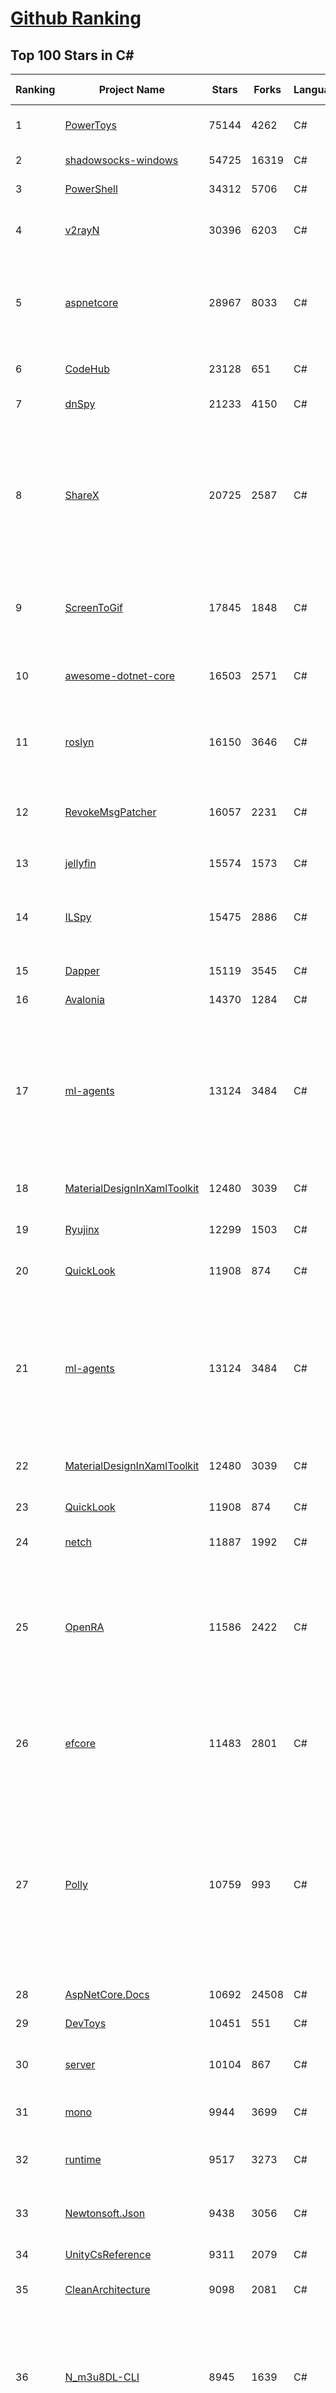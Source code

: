 [Github Ranking](../README.md)
==========

## Top 100 Stars in C\#

| Ranking | Project Name | Stars | Forks | Language | Open Issues | Description | Last Commit |
| ------- | ------------ | ----- | ----- | -------- | ----------- | ----------- | ----------- |
| 1 | [PowerToys](https://github.com/microsoft/PowerToys) | 75144 | 4262 | C# | 2833 | Windows system utilities to maximize productivity | 2022-07-18T11:44:09Z |
| 2 | [shadowsocks-windows](https://github.com/shadowsocks/shadowsocks-windows) | 54725 | 16319 | C# | 96 | A C# port of shadowsocks | 2022-06-14T05:39:47Z |
| 3 | [PowerShell](https://github.com/PowerShell/PowerShell) | 34312 | 5706 | C# | 3188 | PowerShell for every system! | 2022-07-18T07:12:48Z |
| 4 | [v2rayN](https://github.com/2dust/v2rayN) | 30396 | 6203 | C# | 42 | A V2Ray client for Windows, support Xray core and v2fly core | 2022-07-09T09:04:28Z |
| 5 | [aspnetcore](https://github.com/dotnet/aspnetcore) | 28967 | 8033 | C# | 2344 | ASP.NET Core is a cross-platform .NET framework for building modern cloud-based web applications on Windows, Mac, or Linux. | 2022-07-18T11:57:59Z |
| 6 | [CodeHub](https://github.com/CodeHubApp/CodeHub) | 23128 | 651 | C# | 234 | CodeHub is an iOS application written using Xamarin | 2022-06-22T16:14:05Z |
| 7 | [dnSpy](https://github.com/dnSpy/dnSpy) | 21233 | 4150 | C# | 0 | .NET debugger and assembly editor | 2020-12-20T23:55:15Z |
| 8 | [ShareX](https://github.com/ShareX/ShareX) | 20725 | 2587 | C# | 353 | ShareX is a free and open source program that lets you capture or record any area of your screen and share it with a single press of a key. It also allows uploading images, text or other types of files to many supported destinations you can choose from. | 2022-07-15T13:52:07Z |
| 9 | [ScreenToGif](https://github.com/NickeManarin/ScreenToGif) | 17845 | 1848 | C# | 185 | 🎬 ScreenToGif allows you to record a selected area of your screen, edit and save it as a gif or video. | 2022-07-10T22:13:19Z |
| 10 | [awesome-dotnet-core](https://github.com/thangchung/awesome-dotnet-core) | 16503 | 2571 | C# | 20 | :honeybee: A collection of awesome .NET core libraries, tools, frameworks and software | 2022-07-04T04:32:37Z |
| 11 | [roslyn](https://github.com/dotnet/roslyn) | 16150 | 3646 | C# | 8868 | The Roslyn .NET compiler provides C# and Visual Basic languages with rich code analysis APIs. | 2022-07-18T11:37:03Z |
| 12 | [RevokeMsgPatcher](https://github.com/huiyadanli/RevokeMsgPatcher) | 16057 | 2231 | C# | 18 | :trollface: A hex editor for WeChat/QQ/TIM - PC版微信/QQ/TIM防撤回补丁（我已经看到了，撤回也没用了） | 2022-07-16T10:27:35Z |
| 13 | [jellyfin](https://github.com/jellyfin/jellyfin) | 15574 | 1573 | C# | 715 | The Free Software Media System | 2022-07-17T21:52:49Z |
| 14 | [ILSpy](https://github.com/icsharpcode/ILSpy) | 15475 | 2886 | C# | 170 | .NET Decompiler with support for PDB generation, ReadyToRun, Metadata (&more) - cross-platform! | 2022-07-18T09:42:16Z |
| 15 | [Dapper](https://github.com/DapperLib/Dapper) | 15119 | 3545 | C# | 317 | Dapper - a simple object mapper for .Net | 2022-07-10T12:35:00Z |
| 16 | [Avalonia](https://github.com/AvaloniaUI/Avalonia) | 14370 | 1284 | C# | 1164 | A cross-platform UI framework for .NET | 2022-07-18T10:57:00Z |
| 17 | [ml-agents](https://github.com/Unity-Technologies/ml-agents) | 13124 | 3484 | C# | 129 | The Unity Machine Learning Agents Toolkit (ML-Agents) is an open-source project that enables games and simulations to serve as environments for training intelligent agents using deep reinforcement learning and imitation learning. | 2022-06-20T15:14:01Z |
| 18 | [MaterialDesignInXamlToolkit](https://github.com/MaterialDesignInXAML/MaterialDesignInXamlToolkit) | 12480 | 3039 | C# | 183 | Google's Material Design in XAML & WPF, for C# & VB.Net.  | 2022-07-17T03:33:34Z |
| 19 | [Ryujinx](https://github.com/Ryujinx/Ryujinx) | 12299 | 1503 | C# | 345 | Experimental Nintendo Switch Emulator written in C# | 2022-07-17T23:55:59Z |
| 20 | [QuickLook](https://github.com/QL-Win/QuickLook) | 11908 | 874 | C# | 332 | Bring macOS “Quick Look” feature to Windows | 2022-06-14T20:14:53Z |
| 21 | [ml-agents](https://github.com/Unity-Technologies/ml-agents) | 13124 | 3484 | C# | 129 | The Unity Machine Learning Agents Toolkit (ML-Agents) is an open-source project that enables games and simulations to serve as environments for training intelligent agents using deep reinforcement learning and imitation learning. | 2022-06-20T15:14:01Z |
| 22 | [MaterialDesignInXamlToolkit](https://github.com/MaterialDesignInXAML/MaterialDesignInXamlToolkit) | 12480 | 3039 | C# | 183 | Google's Material Design in XAML & WPF, for C# & VB.Net.  | 2022-07-17T03:33:34Z |
| 23 | [QuickLook](https://github.com/QL-Win/QuickLook) | 11908 | 874 | C# | 332 | Bring macOS “Quick Look” feature to Windows | 2022-06-14T20:14:53Z |
| 24 | [netch](https://github.com/netchx/netch) | 11887 | 1992 | C# | 34 | A simple proxy client | 2022-07-11T17:47:44Z |
| 25 | [OpenRA](https://github.com/OpenRA/OpenRA) | 11586 | 2422 | C# | 1446 | Open Source real-time strategy game engine for early Westwood games such as Command & Conquer: Red Alert written in C# using SDL and OpenGL. Runs on Windows, Linux, *BSD and Mac OS X. | 2022-07-18T11:04:50Z |
| 26 | [efcore](https://github.com/dotnet/efcore) | 11483 | 2801 | C# | 1609 | EF Core is a modern object-database mapper for .NET. It supports LINQ queries, change tracking, updates, and schema migrations. | 2022-07-17T07:35:32Z |
| 27 | [Polly](https://github.com/App-vNext/Polly) | 10759 | 993 | C# | 78 | Polly is a .NET resilience and transient-fault-handling library that allows developers to express policies such as Retry, Circuit Breaker, Timeout, Bulkhead Isolation, and Fallback in a fluent and thread-safe manner. From version 6.0.1, Polly targets .NET Standard 1.1 and 2.0+. | 2022-07-16T05:17:27Z |
| 28 | [AspNetCore.Docs](https://github.com/dotnet/AspNetCore.Docs) | 10692 | 24508 | C# | 516 | Documentation for ASP.NET Core | 2022-07-17T22:41:43Z |
| 29 | [DevToys](https://github.com/veler/DevToys) | 10451 | 551 | C# | 150 | A Swiss Army knife for developers. | 2022-07-18T05:24:14Z |
| 30 | [server](https://github.com/bitwarden/server) | 10104 | 867 | C# | 21 | The core infrastructure backend (API, database, Docker, etc). | 2022-07-18T07:48:41Z |
| 31 | [mono](https://github.com/mono/mono) | 9944 | 3699 | C# | 2072 | Mono open source ECMA CLI, C# and .NET implementation. | 2022-07-15T14:57:29Z |
| 32 | [runtime](https://github.com/dotnet/runtime) | 9517 | 3273 | C# | 7817 | .NET is a cross-platform runtime for cloud, mobile, desktop, and IoT apps. | 2022-07-18T11:56:42Z |
| 33 | [Newtonsoft.Json](https://github.com/JamesNK/Newtonsoft.Json) | 9438 | 3056 | C# | 576 | Json.NET is a popular high-performance JSON framework for .NET | 2022-06-28T22:51:52Z |
| 34 | [UnityCsReference](https://github.com/Unity-Technologies/UnityCsReference) | 9311 | 2079 | C# | 0 | Unity C# reference source code. | 2022-07-14T14:43:47Z |
| 35 | [CleanArchitecture](https://github.com/jasontaylordev/CleanArchitecture) | 9098 | 2081 | C# | 4 | Clean Architecture Solution Template for .NET 6 | 2022-06-30T20:44:38Z |
| 36 | [N_m3u8DL-CLI](https://github.com/nilaoda/N_m3u8DL-CLI) | 8945 | 1639 | C# | 200 | [.NET] m3u8 downloader 开源的命令行m3u8/HLS/dash下载器，支持普通AES-128-CBC解密，多线程，自定义请求头等. 支持简体中文,繁体中文和英文. English Supported. | 2022-07-14T12:08:45Z |
| 37 | [SteamTools](https://github.com/BeyondDimension/SteamTools) | 8903 | 576 | C# | 250 | 🛠「Watt Toolkit」是一个开源跨平台的多功能 Steam 工具箱。 | 2022-07-17T23:17:51Z |
| 38 | [basic-computer-games](https://github.com/coding-horror/basic-computer-games) | 8878 | 1152 | C# | 10 | An updated version of the classic "Basic Computer Games" book, with well-written examples in a variety of common MEMORY SAFE, SCRIPTING programming languages. See https://coding-horror.github.io/basic-computer-games/ | 2022-07-17T12:18:32Z |
| 39 | [AutoMapper](https://github.com/AutoMapper/AutoMapper) | 8840 | 1675 | C# | 0 | A convention-based object-object mapper in .NET.  | 2022-07-17T08:48:05Z |
| 40 | [IdentityServer4](https://github.com/IdentityServer/IdentityServer4) | 8758 | 3579 | C# | 34 | OpenID Connect and OAuth 2.0 Framework for ASP.NET Core | 2022-06-14T01:29:41Z |
| 41 | [SignalR](https://github.com/SignalR/SignalR) | 8687 | 2283 | C# | 35 | Incredibly simple real-time web for .NET | 2022-06-13T16:41:32Z |
| 42 | [AssetStudio](https://github.com/Perfare/AssetStudio) | 8699 | 1644 | C# | 109 | AssetStudio is a tool for exploring, extracting and exporting assets and assetbundles. | 2022-06-24T20:57:47Z |
| 43 | [RestSharp](https://github.com/restsharp/RestSharp) | 8507 | 2238 | C# | 40 | Simple REST and HTTP API Client for .NET | 2022-07-17T22:07:26Z |
| 44 | [choco](https://github.com/chocolatey/choco) | 8381 | 834 | C# | 759 | Chocolatey - the package manager for Windows | 2022-07-15T21:26:24Z |
| 45 | [FluentTerminal](https://github.com/felixse/FluentTerminal) | 8347 | 419 | C# | 236 | A Terminal Emulator based on UWP and web technologies. | 2022-07-06T18:40:06Z |
| 46 | [MahApps.Metro](https://github.com/MahApps/MahApps.Metro) | 8346 | 2415 | C# | 64 | A framework that allows developers to cobble together a better UI for their own WPF applications with minimal effort. | 2022-07-15T22:25:32Z |
| 47 | [abp](https://github.com/abpframework/abp) | 8322 | 2613 | C# | 614 | Open Source Web Application Framework for ASP.NET Core | 2022-07-18T10:34:17Z |
| 48 | [ArchiSteamFarm](https://github.com/JustArchiNET/ArchiSteamFarm) | 8315 | 921 | C# | 1 | C# application with primary purpose of farming Steam cards from multiple accounts simultaneously. | 2022-07-18T02:43:40Z |
| 49 | [MediatR](https://github.com/jbogard/MediatR) | 8196 | 972 | C# | 73 | Simple, unambitious mediator implementation in .NET | 2022-06-16T06:36:37Z |
| 50 | [machinelearning](https://github.com/dotnet/machinelearning) | 8012 | 1757 | C# | 663 | ML.NET is an open source and cross-platform machine learning framework for .NET. | 2022-07-15T18:50:04Z |
| 51 | [lively](https://github.com/rocksdanister/lively) | 7899 | 666 | C# | 174 | Free and open-source software that allows users to set animated desktop wallpapers and screensavers. | 2022-07-17T13:47:20Z |
| 52 | [CMWTAT_Digital_Edition](https://github.com/TGSAN/CMWTAT_Digital_Edition) | 7930 | 1298 | C# | 6 | CloudMoe Windows 10 Activation Toolkit get digital license, the best open source Win 10 activator in GitHub. GitHub 上最棒的开源 Win10 数字权利（数字许可证）激活工具！ | 2022-06-22T17:59:11Z |
| 53 | [eShopOnWeb](https://github.com/dotnet-architecture/eShopOnWeb) | 7752 | 3857 | C# | 4 | Sample ASP.NET Core 6.0 reference application, powered by Microsoft, demonstrating a layered application architecture with monolithic deployment model. Download the eBook PDF from docs folder. | 2022-07-12T14:20:26Z |
| 54 | [Jackett](https://github.com/Jackett/Jackett) | 7687 | 945 | C# | 248 | API Support for your favorite torrent trackers | 2022-07-18T06:02:09Z |
| 55 | [duplicati](https://github.com/duplicati/duplicati) | 7638 | 752 | C# | 841 | Store securely encrypted backups in the cloud! | 2022-07-09T16:59:08Z |
| 56 | [Locale-Emulator](https://github.com/xupefei/Locale-Emulator) | 7658 | 676 | C# | 0 | Yet Another System Region and Language Simulator | 2022-04-15T09:55:46Z |
| 57 | [Hangfire](https://github.com/HangfireIO/Hangfire) | 7613 | 1536 | C# | 651 | An easy way to perform background job processing in your .NET and .NET Core applications. No Windows Service or separate process required | 2022-07-09T22:17:48Z |
| 58 | [FastGithub](https://github.com/dotnetcore/FastGithub) | 7631 | 1034 | C# | 52 | github加速神器，解决github打不开、用户头像无法加载、releases无法上传下载、git-clone、git-pull、git-push失败等问题 | 2022-06-20T09:08:14Z |
| 59 | [Sonarr](https://github.com/Sonarr/Sonarr) | 7507 | 1052 | C# | 142 | Smart PVR for newsgroup and bittorrent users. | 2022-07-16T23:21:19Z |
| 60 | [WeiXinMPSDK](https://github.com/JeffreySu/WeiXinMPSDK) | 7409 | 4210 | C# | 172 | 微信全平台 SDK Senparc.Weixin for C#，支持 .NET Framework 及 .NET Core、.NET 6.0。已支持微信公众号、小程序、小游戏、企业号、企业微信、开放平台、微信支付、JSSDK、微信周边等全平台。 WeChat SDK for C#. | 2022-07-15T01:55:02Z |
| 61 | [nopCommerce](https://github.com/nopSolutions/nopCommerce) | 7339 | 4174 | C# | 153 | ASP.NET Core eCommerce software. nopCommerce is a free and open-source shopping cart. | 2022-07-15T09:16:50Z |
| 62 | [Captura](https://github.com/MathewSachin/Captura) | 7360 | 1452 | C# | 109 | Capture Screen, Audio, Cursor, Mouse Clicks and Keystrokes | 2020-08-16T15:25:25Z |
| 63 | [Nancy](https://github.com/NancyFx/Nancy) | 7163 | 1519 | C# | 196 | Lightweight, low-ceremony, framework for building HTTP based services on .Net and Mono | 2021-01-24T13:28:09Z |
| 64 | [Ocelot](https://github.com/ThreeMammals/Ocelot) | 7125 | 1467 | C# | 494 | .NET core API Gateway | 2022-06-15T07:24:07Z |
| 65 | [modular-monolith-with-ddd](https://github.com/kgrzybek/modular-monolith-with-ddd) | 7080 | 1065 | C# | 37 | Full Modular Monolith application with Domain-Driven Design approach. | 2022-07-17T21:01:22Z |
| 66 | [ailab](https://github.com/microsoft/ailab) | 7070 | 1320 | C# | 25 | Experience, Learn and Code the latest breakthrough innovations with Microsoft AI | 2022-07-07T23:24:42Z |
| 67 | [ReactiveUI](https://github.com/reactiveui/ReactiveUI) | 7058 | 1095 | C# | 71 | An advanced, composable, functional reactive model-view-viewmodel framework for all .NET platforms that is inspired by functional reactive programming. ReactiveUI allows you to  abstract mutable state away from your user interfaces, express the idea around a feature in one readable place and improve the testability of your application. | 2022-07-08T04:28:29Z |
| 68 | [Humanizer](https://github.com/Humanizr/Humanizer) | 6972 | 851 | C# | 185 | Humanizer meets all your .NET needs for manipulating and displaying strings, enums, dates, times, timespans, numbers and quantities | 2022-07-13T13:18:49Z |
| 69 | [gui.cs](https://github.com/migueldeicaza/gui.cs) | 6784 | 536 | C# | 75 | Console-based user interface toolkit for .NET applications. | 2022-07-18T02:45:31Z |
| 70 | [practical-aspnetcore](https://github.com/dodyg/practical-aspnetcore) | 6671 | 901 | C# | 177 | Practical samples of ASP.NET Core 2.1, 2.2, 3.1, 5.0, 6.0 and 7.0  projects you can use. Readme contains explanations on all projects. | 2022-07-17T08:19:03Z |
| 71 | [uno](https://github.com/unoplatform/uno) | 6644 | 538 | C# | 1082 | Build Mobile, Desktop and WebAssembly apps with C# and XAML. Today. Open source and professionally supported. | 2022-07-18T10:31:12Z |
| 72 | [LiteDB](https://github.com/mbdavid/LiteDB) | 6616 | 1006 | C# | 502 | LiteDB - A .NET NoSQL Document Store in a single data file - https://www.litedb.org | 2022-06-24T13:34:46Z |
| 73 | [mRemoteNG](https://github.com/mRemoteNG/mRemoteNG) | 6542 | 1228 | C# | 705 | mRemoteNG is the next generation of mRemote, open source, tabbed, multi-protocol, remote connections manager. | 2022-07-17T22:14:51Z |
| 74 | [Notepads](https://github.com/0x7c13/Notepads) | 6547 | 380 | C# | 245 | A modern, lightweight text editor with a minimalist design. | 2022-07-18T10:08:48Z |
| 75 | [Radarr](https://github.com/Radarr/Radarr) | 6440 | 768 | C# | 330 | A fork of Sonarr to work with movies à la Couchpotato. | 2022-07-18T10:50:51Z |
| 76 | [gitextensions](https://github.com/gitextensions/gitextensions) | 6377 | 1887 | C# | 624 | Git Extensions is a standalone UI tool for managing git repositories. It also integrates with Windows Explorer and Microsoft Visual Studio (2015/2017/2019). | 2022-07-14T21:14:28Z |
| 77 | [Lean](https://github.com/QuantConnect/Lean) | 6353 | 2601 | C# | 431 | Lean Algorithmic Trading Engine by QuantConnect (Python, C#) | 2022-07-15T21:55:21Z |
| 78 | [Electron.NET](https://github.com/ElectronNET/Electron.NET) | 6355 | 645 | C# | 149 | :electron: Build cross platform desktop apps with ASP.NET Core (Razor Pages, MVC, Blazor). | 2022-07-14T15:07:23Z |
| 79 | [refit](https://github.com/reactiveui/refit) | 6229 | 636 | C# | 131 | The automatic type-safe REST library for .NET Core, Xamarin and .NET. Heavily inspired by Square's Retrofit library, Refit turns your REST API into a live interface. | 2022-07-13T00:19:20Z |
| 80 | [EarTrumpet](https://github.com/File-New-Project/EarTrumpet) | 6077 | 423 | C# | 108 | EarTrumpet - Volume Control for Windows | 2022-06-22T20:50:47Z |
| 81 | [Notepads](https://github.com/0x7c13/Notepads) | 6547 | 380 | C# | 245 | A modern, lightweight text editor with a minimalist design. | 2022-07-18T10:08:48Z |
| 82 | [gitextensions](https://github.com/gitextensions/gitextensions) | 6377 | 1887 | C# | 624 | Git Extensions is a standalone UI tool for managing git repositories. It also integrates with Windows Explorer and Microsoft Visual Studio (2015/2017/2019). | 2022-07-14T21:14:28Z |
| 83 | [Lean](https://github.com/QuantConnect/Lean) | 6353 | 2601 | C# | 431 | Lean Algorithmic Trading Engine by QuantConnect (Python, C#) | 2022-07-15T21:55:21Z |
| 84 | [Electron.NET](https://github.com/ElectronNET/Electron.NET) | 6355 | 645 | C# | 149 | :electron: Build cross platform desktop apps with ASP.NET Core (Razor Pages, MVC, Blazor). | 2022-07-14T15:07:23Z |
| 85 | [refit](https://github.com/reactiveui/refit) | 6229 | 636 | C# | 131 | The automatic type-safe REST library for .NET Core, Xamarin and .NET. Heavily inspired by Square's Retrofit library, Refit turns your REST API into a live interface. | 2022-07-13T00:19:20Z |
| 86 | [EarTrumpet](https://github.com/File-New-Project/EarTrumpet) | 6077 | 423 | C# | 108 | EarTrumpet - Volume Control for Windows | 2022-06-22T20:50:47Z |
| 87 | [OrchardCore](https://github.com/OrchardCMS/OrchardCore) | 6011 | 2044 | C# | 1122 | Orchard Core is an open-source modular and multi-tenant application framework built with ASP.NET Core, and a content management system (CMS) built on top of that framework. | 2022-07-18T09:30:27Z |
| 88 | [ET](https://github.com/egametang/ET) | 5967 | 2253 | C# | 39 | Unity3D Client And C# Server Framework | 2022-07-18T07:14:42Z |
| 89 | [Bili.Uwp](https://github.com/Richasy/Bili.Uwp) | 5947 | 409 | C# | 121 | 适用于新系统UI的哔哩 | 2022-07-17T07:48:08Z |
| 90 | [UniRx](https://github.com/neuecc/UniRx) | 5905 | 792 | C# | 182 | Reactive Extensions for Unity | 2022-06-19T10:00:11Z |
| 91 | [ShadowsocksR-Windows](https://github.com/HMBSbige/ShadowsocksR-Windows) | 5874 | 1040 | C# | 0 | Ship of Theseus | 2022-07-12T13:54:31Z |
| 92 | [de4dot](https://github.com/de4dot/de4dot) | 5850 | 2362 | C# | 0 | .NET deobfuscator and unpacker. | 2020-08-29T08:14:56Z |
| 93 | [ImageSharp](https://github.com/SixLabors/ImageSharp) | 5788 | 725 | C# | 50 | :camera: A modern, cross-platform, 2D Graphics library for .NET | 2022-07-18T11:46:28Z |
| 94 | [Bogus](https://github.com/bchavez/Bogus) | 5897 | 359 | C# | 15 | :card_index: A simple fake data generator for C#, F#, and VB.NET. Based on and ported from the famed faker.js. | 2022-06-25T16:42:38Z |
| 95 | [docker-lambda](https://github.com/lambci/docker-lambda) | 5754 | 445 | C# | 56 | Docker images and test runners that replicate the live AWS Lambda environment | 2022-05-23T08:28:37Z |
| 96 | [VFSForGit](https://github.com/microsoft/VFSForGit) | 5688 | 456 | C# | 296 | Virtual File System for Git: Enable Git at Enterprise Scale | 2022-06-23T01:07:51Z |
| 97 | [Quasar](https://github.com/quasar/Quasar) | 5639 | 2009 | C# | 144 | Remote Administration Tool for Windows | 2022-06-24T09:25:28Z |
| 98 | [Entitas-CSharp](https://github.com/sschmid/Entitas-CSharp) | 5679 | 1027 | C# | 180 | Entitas is a super fast Entity Component System (ECS) Framework specifically made for C# and Unity | 2022-04-24T19:21:18Z |
| 99 | [reverse-proxy](https://github.com/microsoft/reverse-proxy) | 5597 | 517 | C# | 121 | A toolkit for developing high-performance HTTP reverse proxy applications. | 2022-07-15T21:17:17Z |
| 100 | [EquinoxProject](https://github.com/EduardoPires/EquinoxProject) | 5569 | 1473 | C# | 10 | Full ASP.NET Core 6 application with DDD, CQRS and Event Sourcing concepts | 2022-04-10T17:09:13Z |

